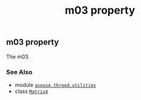﻿---
title: m03 property
second_title: Aspose.3D for Python via .NET API References
description: 
type: docs
weight: 190
url: /aspose.threed.utilities/matrix4/m03/
is_root: false
---

## m03 property


The m03.

### See Also
* module [`aspose.threed.utilities`](../../)
* class [`Matrix4`](/3d/python-net/aspose.threed.utilities/matrix4)

